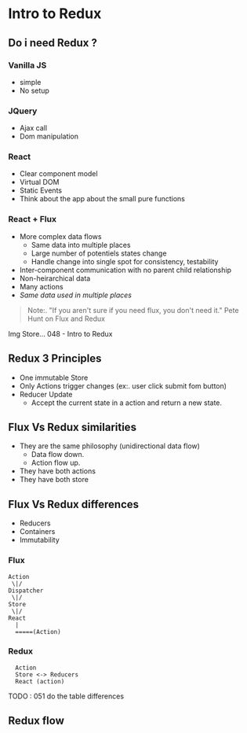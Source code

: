 # Intro to Redux

## Do i need Redux ?

### Vanilla JS
- simple
- No setup

### JQuery
- Ajax call
- Dom manipulation

### React
- Clear component model
- Virtual DOM
- Static Events
- Think about the app about the small pure functions

### React + Flux
- More complex data flows
  - Same data into multiple places
  - Large number of potentiels states change
  - Handle change into single spot for consistency, testability
- Inter-component communication with no parent child relationship
- Non-heirarchical data
- Many actions
- *Same data used in multiple places*

> Note:. "If you aren't sure if you need flux, you don't need it." Pete Hunt on Flux and Redux

Img Store... 048 - Intro to Redux


## Redux 3 Principles
- One immutable Store
- Only Actions trigger changes (ex:. user click submit fom button)
- Reducer Update
  - Accept the current state in a action and return a new state.


## Flux Vs Redux similarities
- They are the same philosophy (unidirectional data flow)
  - Data flow down.
  - Action flow up.
- They have both actions
- They have both store

## Flux Vs Redux differences
- Reducers
- Containers
- Immutability

### Flux
```
Action
 \|/
Dispatcher
 \|/
Store
 \|/
React
  |
  =====(Action)
```
### Redux
```
  Action
  Store <-> Reducers
  React (action)
```
TODO : 051 do the table differences

## Redux flow
